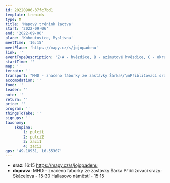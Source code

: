 ```yaml
---
id: 20220906-37fc7bd1
template: trenink
type: M
title: 'Mapový trénink žactva'
start: '2022-09-06'
end: '2022-09-06'
place: 'Kohoutovice, Myslivna'
meetTime: '16:15'
meetPlace: 'https://mapy.cz/s/jojopadenu'
link: ''
eventTypeDescription: 'Z+A - hvězdice, B - azimutové hvězdice, C - okruhy'
startTime: ''
map: ''
terrain: ''
transport: "MHD - značeno fáborky ze zastávky Šárka\r\nPřibližovací srazy:\r\nSkácelova - 15:30\r\nHallasovo náměstí - 15:15"
accomodation: ''
food: ''
leader: ''
note: ''
return: ''
price: ''
program: ''
thingsToTake: ''
signups: ''
taxonomy:
    skupina:
        1: pulci1
        2: pulci2
        3: zaci1
        4: zaci2
gps: '49.18931, 16.55307'
---
```


* **sraz**: 16:15 https://mapy.cz/s/jojopadenu
* **doprava**: MHD - značeno fáborky ze zastávky Šárka
Přibližovací srazy:
Skácelova - 15:30
Hallasovo náměstí - 15:15
